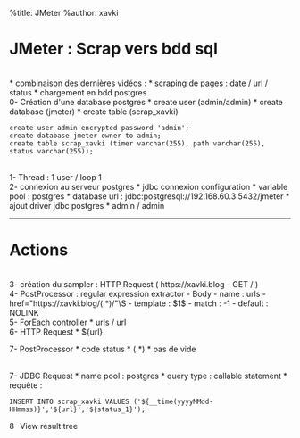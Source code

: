 %title: JMeter
%author: xavki

# JMeter : Scrap vers bdd sql


<br>
* combinaison des dernières vidéos :
		* scraping de pages : date / url / status
		* chargement en bdd postgres

<br>
0- Création d'une database postgres
		* create user (admin/admin)
		* create database (jmeter)
		* create table (scrap_xavki)


```
create user admin encrypted password 'admin';
create database jmeter owner to admin;
create table scrap_xavki (timer varchar(255), path varchar(255), status varchar(255));
```
		

<br>
1- Thread : 1 user / loop 1

<br>
2- connexion au serveur postgres
		* jdbc connexion configuration
				* variable pool : postgres
				* database url : jdbc:postgresql://192.168.60.3:5432/jmeter
				* ajout driver jdbc postgres
				* admin / admin

----------------------------------------------------------------------------------------------

# Actions

<br>
3- création du sampler : HTTP Request ( https://xavki.blog - GET / )


<br>
4- PostProcessor : regular expression extractor
  - Body
  - name : urls
  - href="https://xavki.blog/(.*)/"\S
  - template : $1$
  - match : -1
  - default : NOLINK

<br>
5- ForEach controller
		* urls / url

<br>
6- HTTP Request 
		* ${url}

7- PostProcessor
		* code status
		* (.*)
		* pas de vide

<br>
7- JDBC Request
		* name pool : postgres
		* query type : callable statement
		* requête : 

```
INSERT INTO scrap_xavki VALUES ('${__time(yyyyMMdd-HHmmss)}','${url}','${status_1}');
```

8- View result tree


